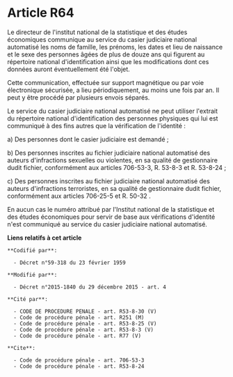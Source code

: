 # Article R64

Le directeur de l'institut national de la statistique et des études économiques communique au service du casier judiciaire
national automatisé les noms de famille, les prénoms, les dates et lieu de naissance et le sexe des personnes âgées de plus
de douze ans qui figurent au répertoire national d'identification ainsi que les modifications dont ces données auront
éventuellement été l'objet. 

Cette communication, effectuée sur support magnétique ou par voie électronique sécurisée, a lieu périodiquement, au moins une
fois par an. Il peut y être procédé par plusieurs envois séparés. 

Le service du casier judiciaire national automatisé ne peut utiliser l'extrait du répertoire national d'identification des
personnes physiques qui lui est communiqué à des fins autres que la vérification de l'identité : 

a) Des personnes dont le casier judiciaire est demandé ; 

b) Des personnes inscrites au fichier judiciaire national automatisé des auteurs d'infractions sexuelles ou violentes, en sa
qualité de gestionnaire dudit fichier, conformément aux articles 706-53-3, R. 53-8-3 et R. 53-8-24 ; 

c) Des personnes inscrites au fichier judiciaire national automatisé des auteurs d'infractions terroristes, en sa qualité de
gestionnaire dudit fichier, conformément aux articles 706-25-5 et R. 50-32 .

En aucun cas le numéro attribué par l'Institut national de la statistique et des études économiques pour servir de base aux
vérifications d'identité n'est communiqué au service du casier judiciaire national automatisé.

**Liens relatifs à cet article**

	**Codifié par**:

	  - Décret n°59-318 du 23 février 1959

	**Modifié par**:

	  - Décret n°2015-1840 du 29 décembre 2015 - art. 4

	**Cité par**:

	  - CODE DE PROCEDURE PENALE - art. R53-8-30 (V)
	  - Code de procédure pénale - art. R251 (M)
	  - Code de procédure pénale - art. R53-8-25 (V)
	  - Code de procédure pénale - art. R53-8-3 (V)
	  - Code de procédure pénale - art. R77 (V)

	**Cite**:

	  - Code de procédure pénale - art. 706-53-3
	  - Code de procédure pénale - art. R53-8-24
